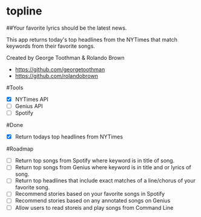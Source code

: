 # topline
##Your favorite lyrics should be the latest news.

This app returns today's top headlines from the NYTimes that match keywords from their favorite songs.

Created by George Toothman & Rolando Brown
- https://github.com/georgetoothman
- https://github.com/rolandobrown

#Tools
- [x] NYTimes API
- [ ] Genius API
- [ ] Spotify

#Done
-[x] Return todays top headlines from NYTimes

#Roadmap
- [ ] Return top songs from Spotify where keyword is in title of song.
- [ ] Return top songs from Genius where keyword is in title and or lyrics of song.
- [ ] Return top headlines that include exact matches of a line/chorus of your favorite song.
- [ ] Recommend stories based on your favorite songs in Spotify
- [ ] Recommend stories based on any annotated songs on Genius
- [ ] Allow users to read storeis and play songs from Command Line
